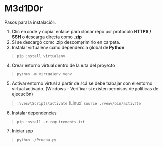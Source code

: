 # M3d1D0r

Pasos para la instalación.

1. Clic en code y copiar enlace para clonar repo por protocolo **HTTPS / SSH** o descarga directa como **.zip**.
2. Si se descargó como .zip descomprimirlo en carpeta.
3. Instalar virtualenv como dependencia global de **Python**
  > `pip install virtualenv`
4. Crear entorno virtual dentro de la ruta del proyecto
  > `python -m virtualenv venv`
5. Activar entorno virtual a partir de acá se debe trabajar con el entorno virtual activado.
  (Windows - Verificar si existen permisos de políticas de ejecución)
  > `.\venv\Scripts\activate`
  (Linux)
  > `source ./venv/bin/activate`
6. Instalar dependencias
  > `pip install -r requirements.txt`
7. Iniciar app
  > `python ./Prueba.py`

